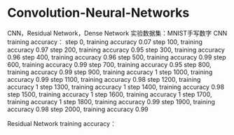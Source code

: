 # Convolution-Neural-Networks
CNN，Residual Network，Dense Network
实验数据集：MNIST手写数字
CNN
training accuracy：
step 0, training accuracy 0.07
step 100, training accuracy 0.97
step 200, training accuracy 0.95
step 300, training accuracy 0.96
step 400, training accuracy 0.96
step 500, training accuracy 0.99
step 600, training accuracy 0.99
step 700, training accuracy 0.95
step 800, training accuracy 0.99
step 900, training accuracy 1
step 1000, training accuracy 0.99
step 1100, training accuracy 0.98
step 1200, training accuracy 1
step 1300, training accuracy 1
step 1400, training accuracy 0.98
step 1500, training accuracy 1
step 1600, training accuracy 1
step 1700, training accuracy 1
step 1800, training accuracy 0.99
step 1900, training accuracy 0.98
step 2000, training accuracy 0.99

Residual Network
training accuracy：
